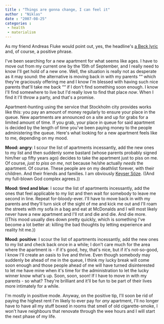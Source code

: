```yaml
---
title : "Things are gonna change, I can feel it"
author : "Niklas"
date : "2007-08-25"
categories : 
 - health
 - materialism
---
```


As my friend Andreas Fluke would point out, yes, the headline's [a Beck lyric](http://www.seeklyrics.com/lyrics/Beck/Loser.html) and, of course, a positive phrase.

I've been searching for a new apartment for what seems like ages. I have to move out from my current one by the 15th of September, and I really need to know I'll get hold of a new one. Well, the situation is really not as desperate as it may sound: the alternative is moving back in with my parents ““ which they're graciously offering me and I know I'm blessed with having such nice parents that'll take me back ““ if I don't find something soon enough. I know I'll find somewhere to live but I'd really love to find that place _now_. When I find it I'll throw a party, and that's a promise.

Apartment-hunting using the service that Stockholm city provides works like this: you pay an amount of money regularly to ensure your place in the queue. New apartments are announced on a site and up for grabs for a limited amount of time. If you grab, your place in queue for said apartment is decided by the length of time you've been paying money to the people administering the queue. Here's what looking for a new apartment feels like to me, depending on my mood.

**Mood: angry**: I scour the list of apartments incessantly, add the new ones to my list and then suddenly some bastard (whose parents probably signed him/her up fifty years ago) decides to take the apartment just to piss on me. Of course, _just to piss on me_, not because he/she actually _needs_ the apartment. Of course. These people are on my deathlist forever, with their children. And their friends and families. I am obviously [Keyser Söze](http://en.wikipedia.org/wiki/Keyser_Söze). ((And my full-blown God complex agrees.))

**Mood: tired and blue**: I scour the list of apartments incessantly, add the ones that feel applicable to my list and then wait for somebody to leave me second in line. Repeat for-bloody-ever. I'll have to move back in with my parents and they'll turn sick of the sight of me and kick me out and I'll roam the streets with my sofa in a bag and eat at McDonalds and I will most likely never have a new apartment and I'll rot and die and die. And die more. ((This mood usually dies down pretty quickly, which is something I've become a lot better at: killing the bad thoughts by letting experience and reality hit me.))

**Mood: positive**: I scour the list of apartments incessantly, add the new ones to my list and check back once in a while; I don't care much for the area where the apartment is - if it's good, hey, that's nice, but if it's not-so-good, I know I'll create an oasis to live and thrive. Even though somebody may suddenly be ahead of me in the queue, I think my lucky break will come soon enough and those people ahead of me will have turned disinterested to let me have mine when it's time for the administration to let the lucky winner know what's up. Soon, soon, soon! If I have to move in with my parents - so what? They're brilliant and it'll be fun to be part of their lives more intimately for a while.

I'm mostly in positive mode. Anyway, on the positive tip, I'll soon be rid of paying the highest rent I'm likely to ever pay for _any_ apartment, I'll no longer have to have all my stuff boxed in rooms that smell of old cigarette-smoke, I won't have neighbours that renovate through the wee hours and I will start the next phase of my life.
